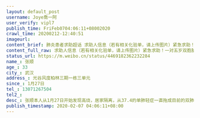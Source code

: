 ```yaml
---
layout: default_post
username: Joye喬一阿
user_verify: vipl7
publish_time: FriFeb0704:06:11+08002020
crawl_time: 20200212-12:40:51
imageurl: 
content_brief: 肺炎患者求助超话 求助人信息（若有相关化验单，请上传图片）紧急求助！一对五岁双胞胎宝宝不能失去妈妈！！！【姓名】张顺【年龄】33【所在城市】武汉【所在小区、社区】光谷风度柏林三期一栋三单元【患病时间】1月27日【联系方式】13071267504【其他紧急联系人】【病情描述】张顺本人从1 ...全文
content_full_raw: 求助人信息（若有相关化验单，请上传图片）紧急求助！一对五岁双胞胎宝宝不能失去妈妈！！！<br/>【姓名】张顺<br/>【年龄】33<br/>【所在城市】武汉<br/>【所在小区、社区】光谷风度柏林三期一栋三单元<br/>【患病时间】1月27日<br/>【联系方式】13071267504<br/>【其他紧急联系人】<br/>【病情描述】张顺本人从1月27日开始发现高烧，居家隔离，从37.4的单肺轻症一直拖成目前的双肺重症。从发烧到目前一直在服药，未见退烧，还在等核酸检测，医生解释目前核酸检测不准，以Ct为主，ct显示双肺感染，多处毛玻璃模糊影，诊断为病毒性肺炎（高度疑视新冠）。根据今天公布的湖北省可以凭CT结果做出诊断，目前是“临床诊断病例”。<br/>同时，张顺父亲58岁，张顺母亲53岁，目前两人的CT结果都是双肺感染。张顺弟弟23岁，目前还没有感染到肺部，但是已感染到上呼吸道。<br/>张顺本人从27日晚上一直爱上报社区，走政府规定的流程，但到目前为止，仅仅安排了张顺父亲入住了隔离酒店（并无医护人员、也没有治疗），目前一家三口严重病号还在苦苦地在社区排队等候医院床位。<br/>可是，病情等不了！张顺妈妈全身无力，张顺本人呼吸困难。幸好一对五岁的双胞胎已送去爷爷奶奶家隔离。<br/>请求各位的帮助，帮忙寻找医院床位收治这面临崩溃的一家三口病号！万分感激！
status_url: https://m.weibo.cn/status/4469182362232284
name_: 张顺
age_: 33
city_: 武汉
address_: 光谷风度柏林三期一栋三单元
since_: 1月27日
tel_: 13071267504
tel2_: 
desc_: 张顺本人从1月27日开始发现高烧，居家隔离，从37.4的单肺轻症一直拖成目前的双肺重症。从发烧到目前一直在服药，未见退烧，还在等核酸检测，医生解释目前核酸检测不准，以Ct为主，ct显示双肺感染，多处毛玻璃模糊影，诊断为病毒性肺炎（高度疑视新冠）。根据今天公布的湖北省可以凭CT结果做出诊断，目前是“临床诊断病例”。同时，张顺父亲58岁，张顺母亲53岁，目前两人的CT结果都是双肺感染。张顺弟弟23岁，目前还没有感染到肺部，但是已感染到上呼吸道。张顺本人从27日晚上一直爱上报社区，走政府规定的流程，但到目前为止，仅仅安排了张顺父亲入住了隔离酒店（并无医护人员、也没有治疗），目前一家三口严重病号还在苦苦地在社区排队等候医院床位。可是，病情等不了！张顺妈妈全身无力，张顺本人呼吸困难。幸好一对五岁的双胞胎已送去爷爷奶奶家隔离。请求各位的帮助，帮忙寻找医院床位收治这面临崩溃的一家三口病号！万分感激！
publish_timestamp: 2020-02-07 04:06:11+08:00
---
```

